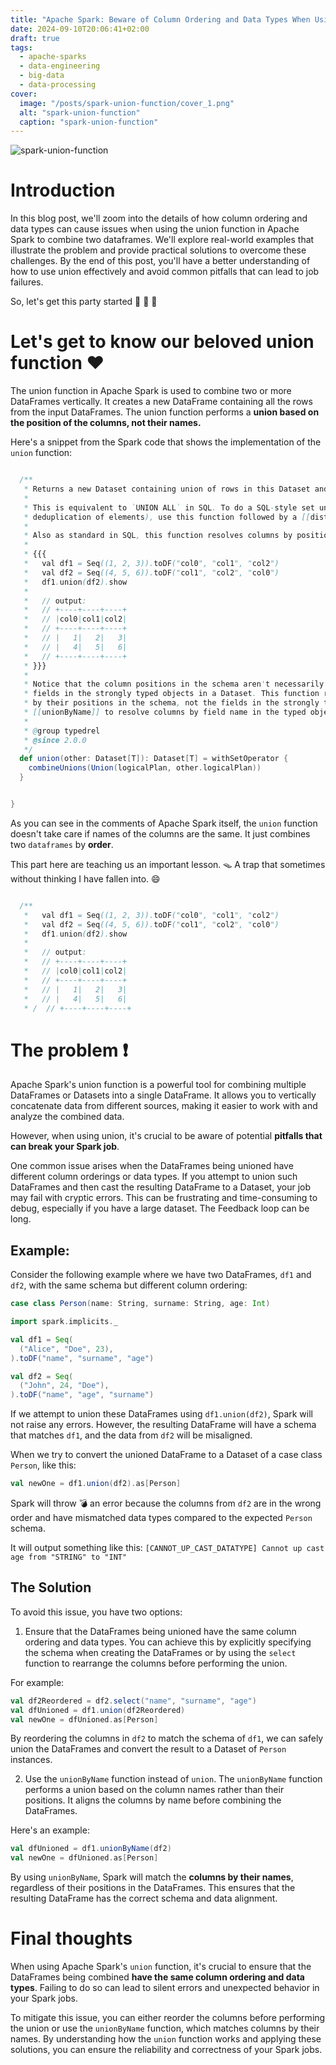 ```yaml
---
title: "Apache Spark: Beware of Column Ordering and Data Types When Using Apache Spark's Union Function"
date: 2024-09-10T20:06:41+02:00
draft: true
tags:
  - apache-sparks
  - data-engineering
  - big-data
  - data-processing
cover:
  image: "/posts/spark-union-function/cover_1.png"
  alt: "spark-union-function"
  caption: "spark-union-function"
---
```


![spark-union-function](/posts/spark-union-function/spark_cover.svg)


# Introduction

In this blog post, we'll zoom into the details of how column ordering and data types can cause issues when using the union function in Apache Spark to combine two dataframes. We'll explore real-world examples that illustrate the problem and provide practical solutions to overcome these challenges. By the end of this post, you'll have a better understanding of how to use union effectively and avoid common pitfalls that can lead to job failures.

So, let's get this party started :tada: :tada: :tada:


# Let's get to know our beloved union function :heart:

The union function in Apache Spark is used to combine two or more DataFrames vertically. It creates a new DataFrame containing all the rows from the input DataFrames. The union function performs a **union based on the position of the columns, not their names.**

Here's a snippet from the Spark code that shows the implementation of the `union` function:

```scala

  /**
   * Returns a new Dataset containing union of rows in this Dataset and another Dataset.
   *
   * This is equivalent to `UNION ALL` in SQL. To do a SQL-style set union (that does
   * deduplication of elements), use this function followed by a [[distinct]].
   *
   * Also as standard in SQL, this function resolves columns by position (not by name):
   *
   * {{{
   *   val df1 = Seq((1, 2, 3)).toDF("col0", "col1", "col2")
   *   val df2 = Seq((4, 5, 6)).toDF("col1", "col2", "col0")
   *   df1.union(df2).show
   *
   *   // output:
   *   // +----+----+----+
   *   // |col0|col1|col2|
   *   // +----+----+----+
   *   // |   1|   2|   3|
   *   // |   4|   5|   6|
   *   // +----+----+----+
   * }}}
   *
   * Notice that the column positions in the schema aren't necessarily matched with the
   * fields in the strongly typed objects in a Dataset. This function resolves columns
   * by their positions in the schema, not the fields in the strongly typed objects. Use
   * [[unionByName]] to resolve columns by field name in the typed objects.
   *
   * @group typedrel
   * @since 2.0.0
   */
  def union(other: Dataset[T]): Dataset[T] = withSetOperator {
    combineUnions(Union(logicalPlan, other.logicalPlan))
  }


}
```

As you can see in the comments of Apache Spark  itself, the `union` function doesn't take care if names of the columns are the same. It just combines two `dataframes` by **order**. 

This part here are teaching us an important lesson. :mouse_trap: A trap that sometimes without thinking I have fallen into. :smile:

``` scala 

  /**
   *   val df1 = Seq((1, 2, 3)).toDF("col0", "col1", "col2")
   *   val df2 = Seq((4, 5, 6)).toDF("col1", "col2", "col0")
   *   df1.union(df2).show
   *
   *   // output:
   *   // +----+----+----+
   *   // |col0|col1|col2|
   *   // +----+----+----+
   *   // |   1|   2|   3|
   *   // |   4|   5|   6|
   * /  // +----+----+----+

```


# The problem :exclamation:

Apache Spark's union function is a powerful tool for combining multiple DataFrames or Datasets into a single DataFrame. It allows you to vertically concatenate data from different sources, making it easier to work with and analyze the combined data. 

However, when using union, it's crucial to be aware of potential **pitfalls that can break your Spark job**.

One common issue arises when the DataFrames being unioned have different column orderings or data types. If you attempt to union such DataFrames and then cast the resulting DataFrame to a Dataset, your job may fail with cryptic errors. This can be frustrating and time-consuming to debug, especially if you have a large dataset. The Feedback loop can be long.


## Example: 

Consider the following example where we have two DataFrames, `df1` and `df2`, with the same schema but different column ordering:

```scala
case class Person(name: String, surname: String, age: Int)

import spark.implicits._

val df1 = Seq(
  ("Alice", "Doe", 23),
).toDF("name", "surname", "age")

val df2 = Seq(
  ("John", 24, "Doe"),
).toDF("name", "age", "surname")
```

If we attempt to union these DataFrames using `df1.union(df2)`, Spark will not raise any errors. However, the resulting DataFrame will have a schema that matches `df1`, and the data from `df2` will be misaligned.

When we try to convert the unioned DataFrame to a Dataset of a case class `Person`, like this:

```scala
val newOne = df1.union(df2).as[Person]
```

Spark will throw :bomb: an error because the columns from `df2` are in the wrong order and have mismatched data types compared to the expected `Person` schema. 

It will output something like this: `[CANNOT_UP_CAST_DATATYPE] Cannot up cast age from "STRING" to "INT"`



## The Solution

To avoid this issue, you have two options:

1. Ensure that the DataFrames being unioned have the same column ordering and data types. You can achieve this by explicitly specifying the schema when creating the DataFrames or by using the `select` function to rearrange the columns before performing the union.




   
For example:

   ```scala
   val df2Reordered = df2.select("name", "surname", "age")
   val dfUnioned = df1.union(df2Reordered)
   val newOne = dfUnioned.as[Person]
   ```

   By reordering the columns in `df2` to match the schema of `df1`, we can safely union the DataFrames and convert the result to a Dataset of `Person` instances.

2. Use the `unionByName` function instead of `union`. The `unionByName` function performs a union based on the column names rather than their positions. It aligns the columns by name before combining the DataFrames. 

 Here's an example:

 ```scala
 val dfUnioned = df1.unionByName(df2)
 val newOne = dfUnioned.as[Person]
 ```

   By using `unionByName`, Spark will match the **columns by their names**, regardless of their positions in the DataFrames. This ensures that the resulting DataFrame has the correct schema and data alignment.


# Final thoughts

When using Apache Spark's `union` function, it's crucial to ensure that the DataFrames being combined **have the same column ordering and data types**. Failing to do so can lead to silent errors and unexpected behavior in your Spark jobs. 

To mitigate this issue, you can either reorder the columns before performing the union or use the `unionByName` function, which matches columns by their names. By understanding how the `union` function works and applying these solutions, you can ensure the reliability and correctness of your Spark jobs.
